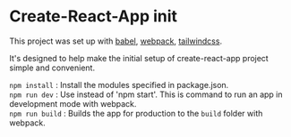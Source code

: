 # Create-React-App init

This project was set up with [babel](https://babeljs.io/docs/babel-preset-react), [webpack](https://webpack.js.org/), [tailwindcss](https://tailwindcss.com/).

It's designed to help make the initial setup of create-react-app project simple and convenient.

`npm install` : Install the modules specified in package.json.\
`npm run dev` : Use instead of 'npm start'. This is command to run an app in development mode with webpack.\
`npm run build` : Builds the app for production to the `build` folder with webpack.
